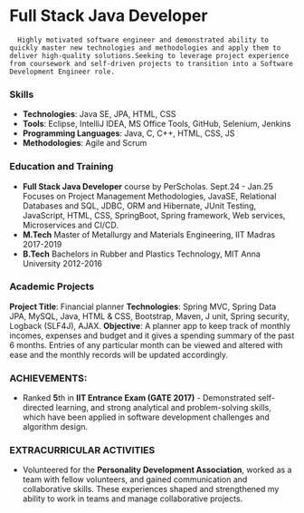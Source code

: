 # Full Stack Java Developer
      
      Highly motivated software engineer and demonstrated ability to quickly master new technologies and methodologies and apply them to deliver high-quality solutions.Seeking to leverage project experience from coursework and self-driven projects to transition into a Software Development Engineer role.
      
      
### Skills
- **Technologies**: Java SE, JPA, HTML, CSS
- **Tools**: Eclipse, IntelliJ IDEA,  MS Office Tools, GitHub, Selenium, Jenkins
- **Programming Languages**: Java, C, C++,  HTML, CSS, JS
- **Methodologies**: Agile and Scrum

### Education and Training
- **Full Stack Java Developer** course by PerScholas.        Sept.24 - Jan.25
  Focuses on Project Management Methodologies, JavaSE, Relational Databases and SQL, JDBC, ORM and Hibernate, JUnit Testing, JavaScript, HTML, CSS, SpringBoot, Spring framework, Web services, Microservices and CI/CD.
- **M.Tech** Master of Metallurgy and Materials Engineering, IIT Madras 2017-2019          	    
- **B.Tech** Bachelors in Rubber and Plastics Technology,  MIT Anna University 2012-2016              
### Academic Projects
**Project Title**: Financial planner
**Technologies**: Spring MVC, Spring Data JPA, MySQL, Java, HTML & CSS, Bootstrap, Maven, J unit, Spring security, Logback (SLF4J), AJAX.
**Objective**: A planner app to keep track of monthly incomes, expenses and budget and it gives a spending summary of the past 6 months. Entries of any particular month can be viewed and altered with ease and the monthly records will be updated accordingly.

### ACHIEVEMENTS:
- Ranked **5**th in **IIT Entrance Exam (GATE 2017)** - Demonstrated self-directed learning, and strong analytical and problem-solving skills, which have been applied in software development challenges and algorithm design. 

### EXTRACURRICULAR ACTIVITIES
- Volunteered for the **Personality Development Association**, worked as a team with fellow volunteers, and gained communication and collaborative skills. These experiences shaped and strengthened my ability to work in teams and manage collaborative projects.
